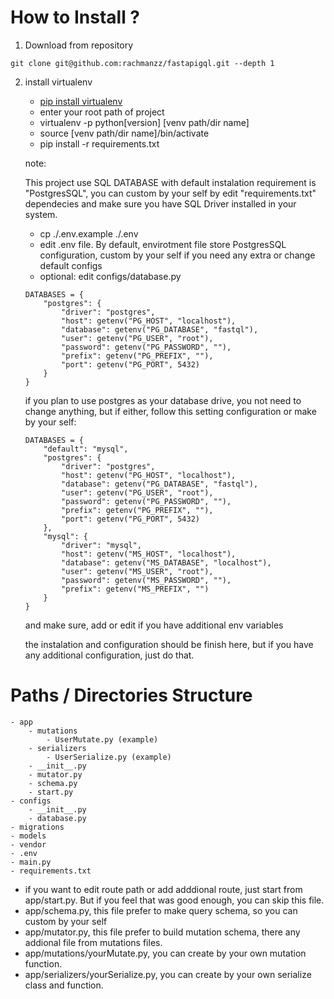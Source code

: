 # How to Install ?

1. Download from repository
``` 
git clone git@github.com:rachmanzz/fastapigql.git --depth 1
```
2. install virtualenv
    - [pip install virtualenv](https://pypi.org/project/virtualenv/)
    - enter your root path of project
    - virtualenv -p python[version] [venv path/dir name]
    - source [venv path/dir name]/bin/activate
    - pip install -r requirements.txt

    note:

    This project use SQL DATABASE with default instalation requirement is "PostgresSQL", you can custom by your self by edit "requirements.txt" dependecies and make sure you have SQL Driver installed in your system.

    - cp ./.env.example ./.env
    - edit .env file. By default, envirotment file store PostgresSQL configuration, custom by your self if you need any extra or change default configs
    - optional: edit configs/database.py

    ```
    DATABASES = {
        "postgres": {
            "driver": "postgres",
            "host": getenv("PG_HOST", "localhost"),
            "database": getenv("PG_DATABASE", "fastql"),
            "user": getenv("PG_USER", "root"),
            "password": getenv("PG_PASSWORD", ""),
            "prefix": getenv("PG_PREFIX", ""),
            "port": getenv("PG_PORT", 5432)
        }
    }
    ```
    if you plan to use postgres as your database drive, you not need to change anything, but if either, follow this setting configuration or make by your self:

    ```
    DATABASES = {
        "default": "mysql",
        "postgres": {
            "driver": "postgres",
            "host": getenv("PG_HOST", "localhost"),
            "database": getenv("PG_DATABASE", "fastql"),
            "user": getenv("PG_USER", "root"),
            "password": getenv("PG_PASSWORD", ""),
            "prefix": getenv("PG_PREFIX", ""),
            "port": getenv("PG_PORT", 5432)
        },
        "mysql": {
            "driver": "mysql",
            "host": getenv("MS_HOST", "localhost"),
            "database": getenv("MS_DATABASE", "localhost"),
            "user": getenv("MS_USER", "root"),
            "password": getenv("MS_PASSWORD", ""),
            "prefix": getenv("MS_PREFIX", "")
        }
    }
    ```
    and make sure, add or edit if you have additional env variables

    the instalation and configuration should be finish here, but if you have any additional configuration, just do that.


# Paths / Directories Structure

```
- app
    - mutations
        - UserMutate.py (example)
    - serializers
        - UserSerialize.py (example)
    - __init__.py
    - mutator.py
    - schema.py
    - start.py
- configs
    - __init__.py
    - database.py
- migrations
- models
- vendor
- .env
- main.py
- requirements.txt
```

- if you want to edit route path or add adddional route, just start from app/start.py. But if you feel that was good enough, you can skip this file.
- app/schema.py, this file prefer to make query schema, so you can custom by your self
- app/mutator.py, this file prefer to build mutation schema, there any addional file from mutations files.
- app/mutations/yourMutate.py, you can create by your own mutation function.
- app/serializers/yourSerialize.py, you can create by your own serialize class and function.



